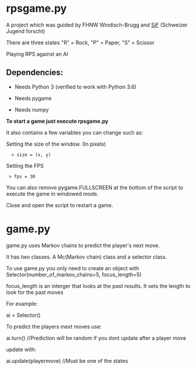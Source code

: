 # rpsgame.py
A project which was guided by FHNW Windisch-Brugg and [SjF](https://sjf.ch/studienwoche-fascinating-informatics/) (Schweizer Jugend forscht)


There are three states "R" = Rock, "P" = Paper, "S" = Scissor

Playing RPS against an AI 

## Dependencies:
- Needs Python 3 (verified to work with Python 3.6)

- Needs pygame

- Needs numpy


**To start a game just execute rpsgame.py**

It also contains a few variables you can change such as:

Setting the size of the window. (In pixels)

      > size = (x, y)  
Setting the FPS

     > fps = 30

You can also remove pygame.FULLSCREEN at the bottom of the script to execute the game in windowed mode.

Close and open the script to restart a game.

# game.py
game.py uses Markov chains to predict the player's next move. 

It has two classes. A Mc(Markov chain) class and a selector class.

To use game.py you only need to create an object with Selector(number_of_markov_chains=5, focus_length=5)


focus_length is an interger that looks at the past results. It sets the length to look for the past moves 

For example:

ai = Selector()

To predict the players mext moves use:

ai.turn()  //Prediction will be random if you dont update after a player move

update with:

ai.update(playermove) //Must be one of the states

      

